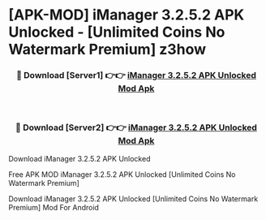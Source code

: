 # [APK-MOD] iManager 3.2.5.2 APK Unlocked - [Unlimited Coins No Watermark Premium] z3how



<div align="center">
<h3>🔴 Download [Server1] 👉👉 <a href="https://momento.my/?title=iManager_3.2.5.2_APK_Unlocked">iManager 3.2.5.2 APK Unlocked Mod Apk</a></h3><br>

<h3>🔴 Download [Server2] 👉👉 <a href="https://momento.my/?title=iManager_3.2.5.2_APK_Unlocked">iManager 3.2.5.2 APK Unlocked Mod Apk</a></h3>
</div>



Download iManager 3.2.5.2 APK Unlocked 

Free APK MOD iManager 3.2.5.2 APK Unlocked [Unlimited Coins No Watermark Premium]

Download iManager 3.2.5.2 APK Unlocked [Unlimited Coins No Watermark Premium] Mod For Android
